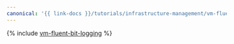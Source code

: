 ```yaml
---
canonical: '{{ link-docs }}/tutorials/infrastructure-management/vm-fluent-bit-logging'
---
```


{% include [vm-fluent-bit-logging](../../_tutorials/security/vm-fluent-bit-logging.md) %}
